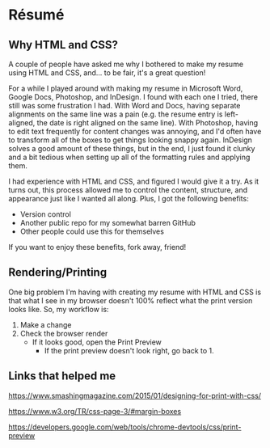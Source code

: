 # Résumé

## Why HTML and CSS?

A couple of people have asked me why I bothered to make my resume using HTML and CSS, and... to be fair, it's a great question! 

For a while I played around with making my resume in Microsoft
Word, Google Docs, Photoshop, and InDesign. I found with each one I tried, there still was some frustration I had. With Word and Docs, having separate alignments on the same line was a pain (e.g. the resume entry is left-aligned, the date is right aligned on the same line). With Photoshop, having to edit text frequently for content changes was annoying, and I'd often have to transform all of the boxes to get things looking snappy again. InDesign solves a good amount of these things, but in the end, I just found it clunky and a bit tedious when setting up all of the formatting rules and applying them.

I had experience with HTML and CSS, and figured I would give it a try. As it turns out, this process allowed me to control the content, structure, and appearance just like I wanted all along. Plus, I got the following benefits:
- Version control
- Another public repo for my somewhat barren GitHub
- Other people could use this for themselves

If you want to enjoy these benefits, fork away, friend!

## Rendering/Printing
One big problem I'm having with creating my resume with HTML and CSS is that what I see in my browser doesn't 100% reflect what the print version looks like. So, my workflow is:
1. Make a change
2. Check the browser render
    - If it looks good, open the Print Preview
        - If the print preview doesn't look right, go back to 1.

## Links that helped me

https://www.smashingmagazine.com/2015/01/designing-for-print-with-css/

https://www.w3.org/TR/css-page-3/#margin-boxes

https://developers.google.com/web/tools/chrome-devtools/css/print-preview